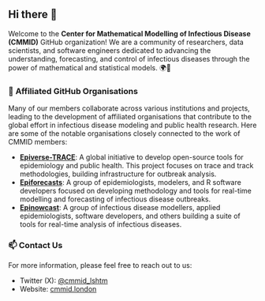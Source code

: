 ## Hi there 👋

Welcome to the **Center for Mathematical Modelling of Infectious Disease (CMMID)** GitHub organization! We are a community of researchers, data scientists, and software engineers dedicated to advancing the understanding, forecasting, and control of infectious diseases through the power of mathematical and statistical models. 🌍🦠

### 🤝 **Affiliated GitHub Organisations**
Many of our members collaborate across various institutions and projects, leading to the development of affiliated organisations that contribute to the global effort in infectious disease modeling and public health research. Here are some of the notable organisations closely connected to the work of CMMID members:

- **[Epiverse-TRACE](https://github.com/Epiverse-TRACE)**: A global initiative to develop open-source tools for epidemiology and public health. This project focuses on trace and track methodologies, building infrastructure for outbreak analysis.
- **[Epiforecasts](https://github.com/epiforecasts)**: A group of epidemiologists, modelers, and R software developers focused on developing methodology and tools for real-time modelling and forecasting of infectious disease outbreaks.
- **[Epinowcast](https://github.com/epinowcast)**: A group of infectious disease modellers, applied epidemiologists, software developers, and others building a suite of tools for real-time analysis of infectious diseases.




### 📫 Contact Us
For more information, please feel free to reach out to us:

- Twitter (X): [@cmmid_lshtm](https://x.com/cmmid_lshtm)
- Website: [cmmid.london](http://cmmid.lshtm.ac.uk)

<!--

**Here are some ideas to get you started:**

🙋‍♀️ A short introduction - what is your organization all about?
🌈 Contribution guidelines - how can the community get involved?
👩‍💻 Useful resources - where can the community find your docs? Is there anything else the community should know?
🍿 Fun facts - what does your team eat for breakfast?
🧙 Remember, you can do mighty things with the power of [Markdown](https://docs.github.com/github/writing-on-github/getting-started-with-writing-and-formatting-on-github/basic-writing-and-formatting-syntax)
-->

